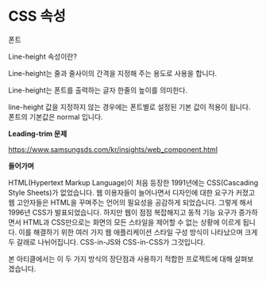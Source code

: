 # CSS 속성









폰트

Line-height 속성이란?

Line-height는 줄과 줄사이의 간격을 지정해 주는 용도로 사용을 합니다.

Line-height는 폰트를 출력하는 글자 한줄의 높이를 의미한다.

line-height 값을 지정하지 않는 경우에는 폰트별로 설정된 기본 값이 적용이 됩니다. 폰트의 기본값은 normal 입니다.

 

**Leading-trim 문제**

 

 

 

https://www.samsungsds.com/kr/insights/web_component.html

**들어가며**

HTML(Hypertext Markup Language)이 처음 등장한 1991년에는 CSS(Cascading Style Sheets)가 없었습니다. 웹 이용자들이 늘어나면서 디자인에 대한 요구가 커졌고 웹 고안자들은 HTML을 꾸며주는 언어의 필요성을 공감하게 되었습니다. 그렇게 해서 1996년 CSS가 발표되었습니다. 하지만 웹이 점점 복잡해지고 동적 기능 요구가 증가하면서 HTML과 CSS만으로는 화면의 모든 스타일을 제어할 수 없는 상황에 이르게 됩니다. 이를 해결하기 위한 여러 가지 웹 애플리케이션 스타일 구성 방식이 나타났으며 크게 두 갈래로 나뉘어집니다. CSS-in-JS와 CSS-in-CSS가 그것입니다.

 본 아티클에서는 이 두 가지 방식의 장단점과 사용하기 적합한 프로젝트에 대해 살펴보겠습니다.

 

 